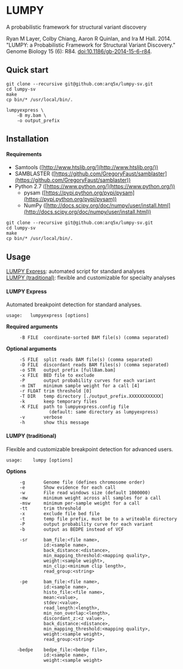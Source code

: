 LUMPY
=====

A probabilistic framework for structural variant discovery

Ryan M Layer, Colby Chiang, Aaron R Quinlan, and Ira M Hall. 2014. "LUMPY: a Probabilistic Framework for Structural Variant Discovery." Genome Biology 15 (6): R84. [doi:10.1186/gb-2014-15-6-r84](http://dx.doi.org/10.1186/gb-2014-15-6-r84).

<!---
## Table of Contents
1. [Requirements](#requirements)
2. [Quick start](#quick-start)
3. [Installation](#installation)
4. [Usage](#usage)
5. [Example workflows](#example-workflows)
-->

## Quick start
```
git clone --recursive git@github.com:arq5x/lumpy-sv.git
cd lumpy-sv
make
cp bin/* /usr/local/bin/.

lumpyexpress \
    -B my.bam \
    -o output_prefix
```

## Installation

#### Requirements
- Samtools ([http://www.htslib.org/](http://www.htslib.org/))
- SAMBLASTER ([https://github.com/GregoryFaust/samblaster](https://github.com/GregoryFaust/samblaster))
- Python 2.7 ([https://www.python.org/](https://www.python.org/))
    * pysam ([https://pypi.python.org/pypi/pysam](https://pypi.python.org/pypi/pysam))
    * NumPy ([http://docs.scipy.org/doc/numpy/user/install.html](http://docs.scipy.org/doc/numpy/user/install.html))

```
git clone --recursive git@github.com:arq5x/lumpy-sv.git
cd lumpy-sv
make
cp bin/* /usr/local/bin/.
```

## Usage

[LUMPY Express](#lumpy-express): automated script for standard analyses  
[LUMPY (traditional)](#lumpy-traditional): flexible and customizable for specialty analyses

#### LUMPY Express
Automated breakpoint detection for standard analyses.

```
usage:   lumpyexpress [options]
```

**Required arguments**
```
     -B FILE  coordinate-sorted BAM file(s) (comma separated)
```

**Optional arguments**
```
     -S FILE  split reads BAM file(s) (comma separated)
     -D FILE  discordant reads BAM files(s) (comma separated)
     -o STR   output prefix [fullBam.bam]
     -x FILE  BED file to exclude
     -P       output probability curves for each variant
     -m INT   minimum sample weight for a call [4]
     -r FLOAT trim threshold [0]
     -T DIR   temp directory [./output_prefix.XXXXXXXXXXXX]
     -k       keep temporary files
     -K FILE  path to lumpyexpress.config file
                (default: same directory as lumpyexpress)
     -v       verbose
     -h       show this message
```

#### LUMPY (traditional)
Flexible and customizable breakpoint detection for advanced users.

```
usage:    lumpy [options]
```

**Options**
```
     -g       Genome file (defines chromosome order)
     -e       Show evidence for each call
     -w       File read windows size (default 1000000)
     -mw      minimum weight across all samples for a call
     -msw     minimum per-sample weight for a call
     -tt      trim threshold
     -x       exclude file bed file
     -t       temp file prefix, must be to a writeable directory
     -P       output probability curve for each variant
     -b       output as BEDPE instead of VCF

     -sr      bam_file:<file name>,
              id:<sample name>,
              back_distance:<distance>,
              min_mapping_threshold:<mapping quality>,
              weight:<sample weight>,
              min_clip:<minimum clip length>,
              read_group:<string>

     -pe      bam_file:<file name>,
              id:<sample name>,
              histo_file:<file name>,
              mean:<value>,
              stdev:<value>,
              read_length:<length>,
              min_non_overlap:<length>,
              discordant_z:<z value>,
              back_distance:<distance>,
              min_mapping_threshold:<mapping quality>,
              weight:<sample weight>,
              read_group:<string>

    -bedpe    bedpe_file:<bedpe file>,
              id:<sample name>,
              weight:<sample weight>




